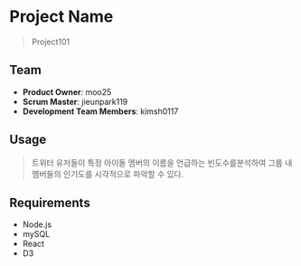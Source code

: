 # Project Name

> Project101

## Team

  - __Product Owner__: moo25
  - __Scrum Master__: jieunpark119
  - __Development Team Members__: kimsh0117

## Usage

>   트위터 유저들이 특정 아이돌 멤버의 이름을 언급하는 빈도수를분석하여 그룹 내 멤버들의 인기도를 시각적으로 파악할 수 있다.

## Requirements

- Node.js
- mySQL
- React
- D3

